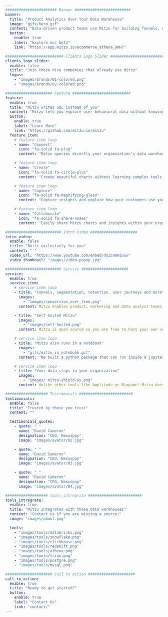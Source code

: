 ```yaml
---
####################### Banner #########################
banner:
  title: "Product Analytics Over Your Data Warehouse"
  image: "gifs/hero.gif"
  content: "Data-driven product teams use Mitzu for building funnels, understanding user behavior and sharing insights within their organization."
  button:
    enable: true
    label: "Explore our beta"
    link: "https://app.mitzu.io/ecommerce_athena_DWH?"

########################## Clients Logo Slider #########################
clients_logo_slider:
  enable: false
  title: "Join these nice companies that already use Mitzu"
  logos:
    - "images/brands/01-colored.png"
    - "images/brands/02-colored.png"

##################### Feature ##########################
feature:
  enable: true
  title: "Mitzu writes SQL instead of you"
  content: "Mitzu lets you explore user behavioral data without knowing SQL or Python code. Formulate user conversion, segmentation, retention or journey questions and Mitzu takes care of translating them to SQL."
  button:
    enable: true
    label: "Learn More"
    link: "https://github.com/mitzu-io/mitzu"
  feature_item:
    # feature item loop
    - name: "Connect"
      icon: "fa-solid fa-plug"
      content: "Mitzu queries directly your organization's data warehouse or data lake. No need to copy data to 3rd party tools anymore."

    # feature item loop
    - name: "Create"
      icon: "fa-solid fa-circle-plus"
      content: "Create beautiful charts without learning complex tools and programming languages"

    # feature item loop
    - name: "Capture"
      icon: "fa-solid fa-magnifying-glass"
      content: "Capture insights and explore how your customers use your product."

    # feature item loop
    - name: "Collaborate"
      icon: "fa-solid fa-share-nodes"
      content: "Easily share Mitzu charts and insights within your organization."

######################### Intro Video #####################
intro_video:
  enable: false
  title: "Built exclusively for you"
  content: " "
  video_url: "https://www.youtube.com/embed/dyZcRRWiuuw"
  video_thumbnail: "images/video-popup.jpg"

######################### Service #####################
service:
  enable: true
  service_item:
    # service item loop
    - title: "Funnels, segmentation, retention, user journeys and more"
      images:
        - "images/conversion_over_time.png"
      content: Mitzu enables product, marketing and data analyst teams to discover how users behave. We help you get to reliable insights faster so that you can quickly share and decide on the actions with your team.

    - title: "Self-hosted Mitzu"
      images:
        - "images/self-hosted.png"
      content: Mitzu is open source so you are free to host your own version. Check out the [documentation](https://github.com/mitzu-io/mitzu) how to get started.

    # service item loop
    - title: "Mitzu also runs in a notebook"
      images:
        - "gifs/mitzu_in_notebook.gif"
      content: "We built a python package that can run inside a jupyter or zeppelin notebook. Data analysts and data scientists can save hours by using Mitzu instead of writing SQL or Pandas code."

    # service item loop
    - title: "Your data stays in your organization"
      images:
        - "images/ mitzu-shield-8x.png"
      content: Unlike other tools like Amplitude or Mixpanel Mitzu doesn't require you to move your data out of your organization.

################### Testimonials ########################
testimonials:
  enable: false
  title: "Trusted by those you trust"
  content: ""

  testimonials_quotes:
    - quote: " "
      name: "David Cameron"
      designation: "CEO, Nexuspay"
      image: "images/avatar/02.jpg"

    - quote: " "
      name: "David Cameron"
      designation: "CEO, Nexuspay"
      image: "images/avatar/03.jpg"

    - quote: " "
      name: "David Cameron"
      designation: "CEO, Nexuspay"
      image: "images/avatar/04.jpg"

################### tools_intregrate ########################
tools_intregrate:
  enable: true
  title: "Mitzu integrates with these data warehouses"
  content: "Contact us if you are missing a source!"
  image: "images/about.png"

  tools:
    - "images/tools/databricks.png"
    - "images/tools/snowflake.png"
    - "images/tools/clickhouse.png"
    - "images/tools/redshift.png"
    - "images/tools/athena.png"
    - "images/tools/trino.png"
    - "images/tools/postgre.png"
    - "images/tools/mysql.png"

##################### Call to action #####################
call_to_action:
  enable: true
  title: "Ready to get started?"
  button:
    enable: true
    label: "Contact Us"
    link: "contact/"
---
```

